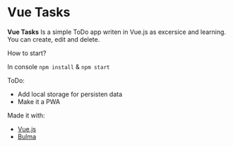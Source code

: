# Vue Tasks

**Vue Tasks** Is a simple ToDo app writen in Vue.js as excersice and learning. You can create, edit and delete.

How to start?

In console `npm install` & `npm start`

ToDo:
- Add local storage for persisten data
- Make it a PWA

Made it with:
- [Vue.js](https://vuejs.org)
- [Bulma](https://bulma.io)
